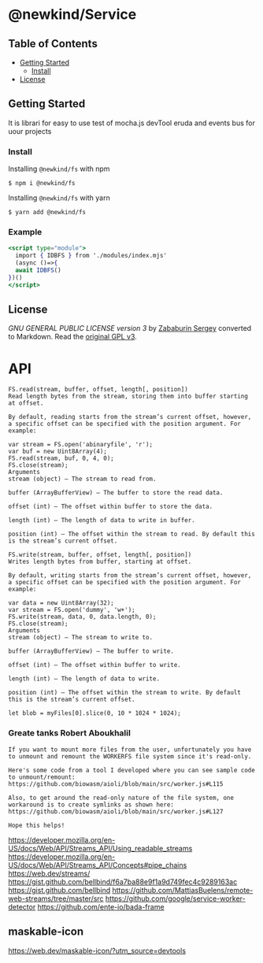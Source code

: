 # @newkind/Service

## Table of Contents <!-- omit in toc -->

- [Getting Started](#getting-started)
  - [Install](#install)
- [License](#license)

## Getting Started

It is librari for easy to use test of mocha.js devTool eruda and events bus for uour projects

### Install

Installing `@newkind/fs` with npm
```console
$ npm i @newkind/fs
```
Installing `@newkind/fs` with yarn
```console
$ yarn add @newkind/fs
```

### Example
```jsx
<script type="module">
  import { IDBFS } from './modules/index.mjs'
  (async ()=>{
  await IDBFS()
})()
</script>
```
## License

*GNU GENERAL PUBLIC LICENSE version 3* by [Zababurin Sergey](https://raw.githubusercontent.com/zababurinsv/z-events/master/LICENSE) converted to Markdown. Read the [original GPL v3](http://www.gnu.org/licenses/).


# API
```textmate
FS.read(stream, buffer, offset, length[, position])
Read length bytes from the stream, storing them into buffer starting at offset.

By default, reading starts from the stream’s current offset, however, a specific offset can be specified with the position argument. For example:

var stream = FS.open('abinaryfile', 'r');
var buf = new Uint8Array(4);
FS.read(stream, buf, 0, 4, 0);
FS.close(stream);
Arguments
stream (object) – The stream to read from.

buffer (ArrayBufferView) – The buffer to store the read data.

offset (int) – The offset within buffer to store the data.

length (int) – The length of data to write in buffer.

position (int) – The offset within the stream to read. By default this is the stream’s current offset.

FS.write(stream, buffer, offset, length[, position])
Writes length bytes from buffer, starting at offset.

By default, writing starts from the stream’s current offset, however, a specific offset can be specified with the position argument. For example:

var data = new Uint8Array(32);
var stream = FS.open('dummy', 'w+');
FS.write(stream, data, 0, data.length, 0);
FS.close(stream);
Arguments
stream (object) – The stream to write to.

buffer (ArrayBufferView) – The buffer to write.

offset (int) – The offset within buffer to write.

length (int) – The length of data to write.

position (int) – The offset within the stream to write. By default this is the stream’s current offset.
```


```textmate
let blob = myFiles[0].slice(0, 10 * 1024 * 1024);
```


### Greate tanks Robert Aboukhalil

```textmate
If you want to mount more files from the user, unfortunately you have to unmount and remount the WORKERFS file system since it's read-only.

Here's some code from a tool I developed where you can see sample code to unmount/remount: https://github.com/biowasm/aioli/blob/main/src/worker.js#L115

Also, to get around the read-only nature of the file system, one workaround is to create symlinks as shown here: https://github.com/biowasm/aioli/blob/main/src/worker.js#L127

Hope this helps!
```

https://developer.mozilla.org/en-US/docs/Web/API/Streams_API/Using_readable_streams
https://developer.mozilla.org/en-US/docs/Web/API/Streams_API/Concepts#pipe_chains
https://web.dev/streams/
https://gist.github.com/bellbind/f6a7ba88e9f1a9d749fec4c9289163ac
https://gist.github.com/bellbind
https://github.com/MattiasBuelens/remote-web-streams/tree/master/src
https://github.com/google/service-worker-detector
https://github.com/ente-io/bada-frame


## maskable-icon
https://web.dev/maskable-icon/?utm_source=devtools